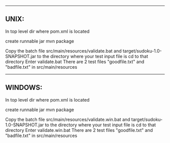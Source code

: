 --------------------------------------------------------------------------------
UNIX:
--------------------------------------------------------------------------------
In top level dir where pom.xml is located

 create runnable jar
mvn package


Copy the batch file src/main/resources/validate.bat and target/sudoku-1.0-SNAPSHOT.jar to the directory where your test input file is
cd to that directory
Enter validate.bat <sudoku input file>
There are 2 test files "goodfile.txt" and "badfile.txt" in src/main/resources




--------------------------------------------------------------------------------
WINDOWS:
--------------------------------------------------------------------------------
In top level dir where pom.xml is located

 create runnable jar
mvn package


Copy the batch file src/main/resources/validate.win.bat and target/sudoku-1.0-SNAPSHOT.jar to the directory where your test input file is
cd to that directory
Enter validate.win.bat <sudoku input file>
There are 2 test files "goodfile.txt" and "badfile.txt" in src/main/resources

